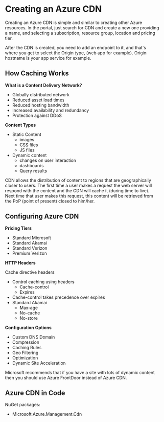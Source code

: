 # Creating an Azure CDN

Creating an Azure CDN is simple and similar to creating other Azure resources. In the portal, just search for CDN and create a new one providing a name, and selecting a subscription, resource group, location and pricing tier.

After the CDN is created, you need to add an endpoint to it, and that's where you get to select the Origin type, (web app for example). Origin hostname is your app service for example.

## How Caching Works

**What is a Content Delivery Network?**
* Globally distributed network
* Reduced asset load times
* Reduced hosting bandwidth
* Increased availability and redundancy
* Protection against DDoS

**Content Types**

* Static Content
  * images
  * CSS files
  * JS files
* Dynamic content
  * changes on user interaction
  * dashboards
  * Query results


CDN allows the distribution of content to regions that are geographically closer to users. The first time a user makes a request the web server will respond with the content and the CDN will cache it (during time to live). Next time that user makes this request, this content will be retrieved from the PoP (point of present) closed to him/her.

## Configuring Azure CDN

**Pricing Tiers**

* Standard Microsoft
* Standard Akamai
* Standard Verizon
* Premium Verizon

**HTTP Headers**

Cache directive headers

* Control caching using headers
  * Cache-control
  * Expires
* Cache-control takes precedence over expires
* Standard Akamai
  * Max-age
  * No-cache
  * No-store

**Configuration Options**

* Custom DNS Domain
* Compression
* Caching Rules
* Geo Filtering
* Optimization
* Dynamic Site Acceleration

Microsoft recommends that if you have a site with lots of dynamic content then you should use Azure FrontDoor instead of Azure CDN.

## Azure CDN in Code

NuGet packages:

* Microsoft.Azure.Management.Cdn

